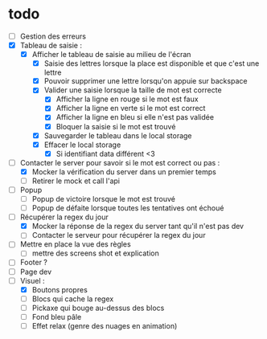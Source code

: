# todo

- [ ] Gestion des erreurs
- [x] Tableau de saisie : 
  - [x] Afficher le tableau de saisie au milieu de l'écran
    - [x] Saisie des lettres lorsque la place est disponible et que c'est une lettre
    - [x] Pouvoir supprimer une lettre lorsqu'on appuie sur backspace
    - [x] Valider une saisie lorsque la taille de mot est correcte
      - [x] Afficher la ligne en rouge si le mot est faux
      - [x] Afficher la ligne en verte si le mot est correct
      - [x] Afficher la ligne en bleu si elle n'est pas validée
      - [x] Bloquer la saisie si le mot est trouvé
    - [x] Sauvegarder le tableau dans le local storage
    - [x] Effacer le local storage
      - [x] Si identifiant data différent <3
- [ ] Contacter le server pour savoir si le mot est correct ou pas :
  - [x] Mocker la vérification du server dans un premier temps
  - [ ] Retirer le mock et call l'api
- [ ] Popup
  - [ ] Popup de victoire lorsque le mot est trouvé
  - [ ] Popup de défaite lorsque toutes les tentatives ont échoué
- [ ] Récupérer la regex du jour
  - [x] Mocker la réponse de la regex du server tant qu'il n'est pas dev
  - [ ] Contacter le serveur pour récupérer la regex du jour
- [ ] Mettre en place la vue des règles
  - [ ] mettre des screens shot et explication
- [ ] Footer ?
- [ ] Page dev
- [ ] Visuel :
  - [x] Boutons propres
  - [ ] Blocs qui cache la regex
  - [ ] Pickaxe qui bouge au-dessus des blocs
  - [ ] Fond bleu pâle
  - [ ] Effet relax (genre des nuages en animation)
